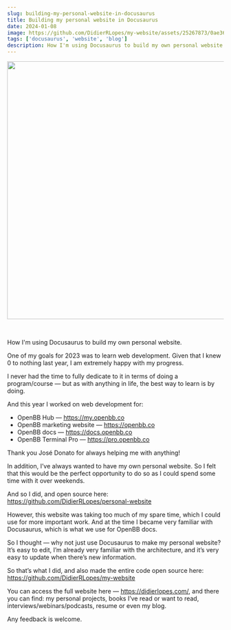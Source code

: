```yaml
---
slug: building-my-personal-website-in-docusaurus
title: Building my personal website in Docusaurus
date: 2024-01-08
image: https://github.com/DidierRLopes/my-website/assets/25267873/0ae365f8-af88-4d1d-a8f2-bcbe70904749
tags: ['docusaurus', 'website', 'blog']
description: How I'm using Docusaurus to build my own personal website.
---
```


<p align="center">
    <img width="600" src="https://github.com/DidierRLopes/my-website/assets/25267873/0ae365f8-af88-4d1d-a8f2-bcbe70904749"/>
</p>

<br />

How I'm using Docusaurus to build my own personal website.

<!-- truncate -->

<div style={{borderTop: '1px solid #0088CC', margin: '1.5em 0'}} />

One of my goals for 2023 was to learn web development. Given that I knew 0 to nothing last year, I am extremely happy with my progress.

I never had the time to fully dedicate to it in terms of doing a program/course — but as with anything in life, the best way to learn is by doing.

And this year I worked on web development for:

* OpenBB Hub — https://my.openbb.co
* OpenBB marketing website — https://openbb.co
* OpenBB docs — https://docs.openbb.co
* OpenBB Terminal Pro — https://pro.openbb.co

Thank you José Donato for always helping me with anything!

In addition, I’ve always wanted to have my own personal website. So I felt that this would be the perfect opportunity to do so as I could spend some time with it over weekends.

And so I did, and open source here: https://github.com/DidierRLopes/personal-website

However, this website was taking too much of my spare time, which I could use for more important work. And at the time I became very familiar with Docusaurus, which is what we use for OpenBB docs.

So I thought — why not just use Docusaurus to make my personal website? It’s easy to edit, I’m already very familiar with the architecture, and it’s very easy to update when there’s new information.

So that’s what I did, and also made the entire code open source here: https://github.com/DidierRLopes/my-website

You can access the full website here — https://didierlopes.com/, and there you can find: my personal projects, books I’ve read or want to read, interviews/webinars/podcasts, resume or even my blog.

Any feedback is welcome.
